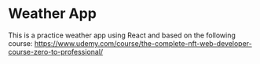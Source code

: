 # Weather App
This is a practice weather app using React and based on the following course: https://www.udemy.com/course/the-complete-nft-web-developer-course-zero-to-professional/
